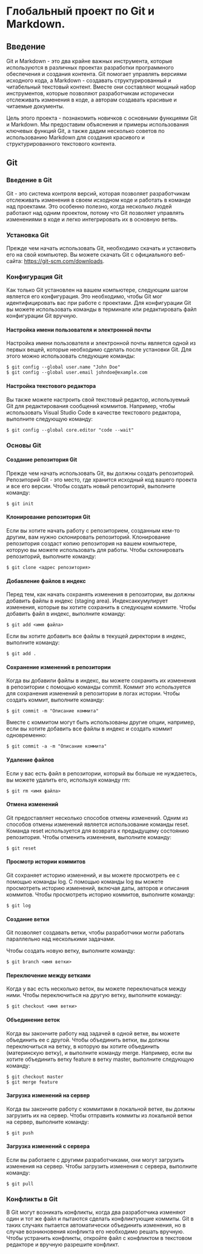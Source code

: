 # Глобальный проект по Git и Markdown.

## Введение

Git и Markdown - это два крайне важных инструмента, которые используются в различных проектах разработки программного обеспечения и создания контента. Git помогает управлять версиями исходного кода, а Markdown - создавать структурированный и читабельный текстовый контент. Вместе они составляют мощный набор инструментов, которые позволяют разработчикам исторически отслеживать изменения в коде, а авторам создавать красивые и читаемые документы.

Цель этого проекта - познакомить новичков с основными функциями Git и Markdown. Мы предоставим объяснения и примеры использования ключевых функций Git, а также дадим несколько советов по использованию Markdown для создания красивого и структурированного текстового контента.

## Git

### Введение в Git

Git - это система контроля версий, которая позволяет разработчикам отслеживать изменения в своем исходном коде и работать в команде над проектами. Это особенно полезно, когда несколько людей работают над одним проектом, потому что Git позволяет управлять изменениями в коде и легко интегрировать их в основную ветвь.

### Установка Git

Прежде чем начать использовать Git, необходимо скачать и установить его на свой компьютер. Вы можете скачать Git с официального веб-сайта: https://git-scm.com/downloads.

### Конфигурация Git

Как только Git установлен на вашем компьютере, следующим шагом является его конфигурация. Это необходимо, чтобы Git мог идентифицировать вас при работе с проектами. Для конфигурации Git вы можете использовать команды в терминале или редактировать файл конфигурации Git вручную.

#### Настройка имени пользователя и электронной почты

Настройка имени пользователя и электронной почты является одной из первых вещей, которые необходимо сделать после установки Git. Для этого можно использовать следующие команды:

```
$ git config --global user.name "John Doe"
$ git config --global user.email johndoe@example.com
```

#### Настройка текстового редактора

Вы также можете настроить свой текстовый редактор, используемый Git для редактирования сообщений коммитов. Например, чтобы использовать Visual Studio Code в качестве текстового редактора, выполните следующую команду:

```
$ git config --global core.editor "code --wait"
```

### Основы Git

#### Создание репозитория Git

Прежде чем начать использовать Git, вы должны создать репозиторий. Репозиторий Git - это место, где хранится исходный код вашего проекта и все его версии. Чтобы создать новый репозиторий, выполните команду:

```
$ git init
```

#### Клонирование репозитория Git

Если вы хотите начать работу с репозиторием, созданным кем-то другим, вам нужно склонировать репозиторий. Клонирование репозитория создаст копию репозитория на вашем компьютере, которую вы можете использовать для работы. Чтобы склонировать репозиторий, выполните команду:

```
$ git clone <адрес репозитория>
```

#### Добавление файлов в индекс

Перед тем, как начать сохранять изменения в репозитории, вы должны добавить файлы в индекс (staging area). Индексаккумулирует изменения, которые вы хотите сохранить в следующем коммите. Чтобы добавить файл в индекс, выполните команду:

```
$ git add <имя файла>
```

Если вы хотите добавить все файлы в текущей директории в индекс, выполните команду:

```
$ git add .
```

#### Сохранение изменений в репозитории

Когда вы добавили файлы в индекс, вы можете сохранить их изменения в репозитории с помощью команды commit. Коммит это используется для сохранения изменений в репозитории в логах истории. Чтобы создать коммит, выполните команду:

```
$ git commit -m "Описание коммита"
```

Вместе с коммитом могут быть использованы другие опции, например, если вы хотите добавить все файлы в индекс и создать коммит одновременно:

```
$ git commit -a -m "Описание коммита"
```

#### Удаление файлов

Если у вас есть файл в репозитории, который вы больше не нуждаетесь, вы можете удалить его, используя команду rm:

```
$ git rm <имя файла>
```

#### Отмена изменений

Git предоставляет несколько способов отмены изменений. Одним из способов отмены изменений является использование команды reset. Команда reset используется для возврата к предыдущему состоянию репозитория. Чтобы отменить изменения, выполните команду:

```
$ git reset
```

#### Просмотр истории коммитов

Git сохраняет историю изменений, и вы можете просмотреть ее с помощью команды log. С помощью команды log вы можете просмотреть историю изменений, включая даты, авторов и описания коммитов. Чтобы просмотреть историю коммитов, выполните команду:

```
$ git log
```

#### Создание ветки

Git позволяет создавать ветки, чтобы разработчики могли работать параллельно над несколькими задачами. 

Чтобы создать новую ветку, выполните команду:

```
$ git branch <имя ветки>
```

#### Переключение между ветками

Когда у вас есть несколько веток, вы можете переключаться между ними. Чтобы переключиться на другую ветку, выполните команду:

```
$ git checkout <имя ветки>
```

#### Объединение веток

Когда вы закончите работу над задачей в одной ветке, вы можете объединить ее с другой. Чтобы объединить ветки, вы должны переключиться на ветку, в которую вы хотите объединить (материнскую ветку), и выполните команду merge. Например, если вы хотите объединить ветку feature в ветку master, выполните следующую команду:

```
$ git checkout master
$ git merge feature
```

#### Загрузка изменений на сервер

Когда вы закончите работу с коммитами в локальной ветке, вы должны загрузить их на сервер. Чтобы отправить коммиты из локальной ветки на сервер, выполните команду:

```
$ git push
```

#### Загрузка изменений с сервера

Если вы работаете с другими разработчиками, они могут загрузить изменения на сервер. Чтобы загрузить изменения с сервера, выполните команду:

```
$ git pull
```

### Конфликты в Git

В Git могут возникать конфликты, когда два разработчика изменяют один и тот же файл и пытаются сделать конфликтующие коммиты. Git в таких случаях пытается автоматически объединить изменения, но в случае возникновения конфликта его необходимо решать вручную. Чтобы устранить конфликты, откройте файл с конфликтом в текстовом редакторе и вручную разрешите конфликт.
